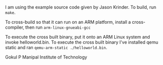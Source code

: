 I am using the example source code given by Jason Krinder. To build, run `make`.

To cross-build so that it can run on an ARM platform, install a cross-compiler,
then run `arm-linux-gnueabi-gcc`

To execute the cross built binary, put it onto an ARM Linux system and invoke
helloworld.bin.  To execute the cross built binary I've installed qemu static
and ran `qemu-arm-static ./helloworld.bin`.

Gokul P
Manipal Institute of Technology





